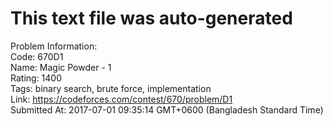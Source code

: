 # This text file was auto-generated  
  
Problem Information:  
Code: 670D1  
Name: Magic Powder - 1  
Rating: 1400  
Tags: binary search, brute force, implementation  
Link: https://codeforces.com/contest/670/problem/D1  
Submitted At: 2017-07-01 09:35:14 GMT+0600 (Bangladesh Standard Time)  
